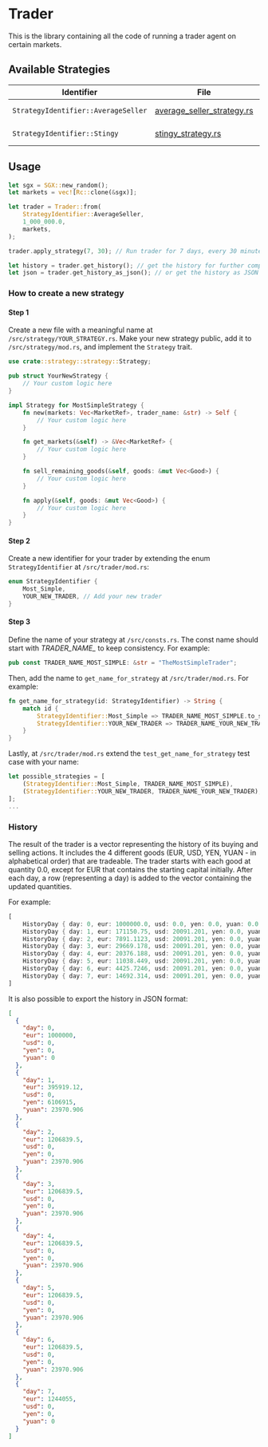 # Trader

This is the library containing all the code of running a trader
agent on certain markets.

## Available Strategies

| Identifier                          | File                                                                    | Author            | Description                                            |
|-------------------------------------|-------------------------------------------------------------------------|-------------------|--------------------------------------------------------|
| `StrategyIdentifier::AverageSeller` | [average_seller_strategy.rs](src/strategies/average_seller_strategy.rs) | Marcel Stolin     | [AverageSellerStrategy.md](./AverageSellerStrategy.md) |
| `StrategyIdentifier::Stingy`        | [stingy_strategy.rs](src/strategies/stingy_strategy.rs)                 | Cassol Sebastiano | [StingyStrategy.md](./StingyStrategy.md)               |

## Usage

```rust
let sgx = SGX::new_random();
let markets = vec![Rc::clone(&sgx)];

let trader = Trader::from(
    StrategyIdentifier::AverageSeller,
    1_000_000.0,
    markets,
);

trader.apply_strategy(7, 30); // Run trader for 7 days, every 30 minutes

let history = trader.get_history(); // get the history for further computations
let json = trader.get_history_as_json(); // or get the history as JSON string
```

### How to create a new strategy

#### Step 1

Create a new file with a meaningful name at `/src/strategy/YOUR_STRATEGY.rs`. Make your
new strategy public, add it to `/src/strategy/mod.rs`, and implement the
`Strategy` trait.

```rust
use crate::strategy::strategy::Strategy;

pub struct YourNewStrategy {
    // Your custom logic here
}

impl Strategy for MostSimpleStrategy {
    fn new(markets: Vec<MarketRef>, trader_name: &str) -> Self {
        // Your custom logic here
    }

    fn get_markets(&self) -> &Vec<MarketRef> {
        // Your custom logic here
    }

    fn sell_remaining_goods(&self, goods: &mut Vec<Good>) {
        // Your custom logic here
    }

    fn apply(&self, goods: &mut Vec<Good>) {
        // Your custom logic here
    }
}
```

#### Step 2

Create a new identifier for your trader by extending the enum 
`StrategyIdentifier` at `/src/trader/mod.rs`:

```rust
enum StrategyIdentifier {
    Most_Simple,
    YOUR_NEW_TRADER, // Add your new trader
}
```

#### Step 3

Define the name of your strategy at `/src/consts.rs`. The const name should
start with *TRADER_NAME_* to keep consistency. For example:

```rust
pub const TRADER_NAME_MOST_SIMPLE: &str = "TheMostSimpleTrader";
```

Then, add the name to `get_name_for_strategy` at `/src/trader/mod.rs`.
For example:

```rust
fn get_name_for_strategy(id: StrategyIdentifier) -> String {
    match id {
        StrategyIdentifier::Most_Simple => TRADER_NAME_MOST_SIMPLE.to_string(),
        StrategyIdentifier::YOUR_NEW_TRADER => TRADER_NAME_YOUR_NEW_TRADER.to_string(), // Add your new trader
    }
}
```

Lastly, at `/src/trader/mod.rs` extend the `test_get_name_for_strategy` test
case with your name:

```rust
let possible_strategies = [
    (StrategyIdentifier::Most_Simple, TRADER_NAME_MOST_SIMPLE),
    (StrategyIdentifier::YOUR_NEW_TRADER, TRADER_NAME_YOUR_NEW_TRADER), // Add your new trader
];
...
```

### History

The result of the trader is a vector representing the history
of its buying and selling actions. It includes the 4 different
goods (EUR, USD, YEN, YUAN - in alphabetical order) that are
tradeable. The trader starts with each good at quantity 0.0,
except for EUR that contains the starting capital initially.
After each day, a row (representing a day) is added to the 
vector containing the updated quantities.

For example:

```rust
[
    HistoryDay { day: 0, eur: 1000000.0, usd: 0.0, yen: 0.0, yuan: 0.0 },
    HistoryDay { day: 1, eur: 171150.75, usd: 20091.201, yen: 0.0, yuan: 25114.344 },
    HistoryDay { day: 2, eur: 7891.1123, usd: 20091.201, yen: 0.0, yuan: 25114.344 },
    HistoryDay { day: 3, eur: 29669.178, usd: 20091.201, yen: 0.0, yuan: 25114.344 },
    HistoryDay { day: 4, eur: 20376.188, usd: 20091.201, yen: 0.0, yuan: 25114.344 },
    HistoryDay { day: 5, eur: 11038.449, usd: 20091.201, yen: 0.0, yuan: 25114.344 },
    HistoryDay { day: 6, eur: 4425.7246, usd: 20091.201, yen: 0.0, yuan: 25114.344 },
    HistoryDay { day: 7, eur: 14692.314, usd: 20091.201, yen: 0.0, yuan: 0.0 }
]
```

It is also possible to export the history in JSON format:

```json
[
  {
    "day": 0,
    "eur": 1000000,
    "usd": 0,
    "yen": 0,
    "yuan": 0
  },
  {
    "day": 1,
    "eur": 395919.12,
    "usd": 0,
    "yen": 6106915,
    "yuan": 23970.906
  },
  {
    "day": 2,
    "eur": 1206839.5,
    "usd": 0,
    "yen": 0,
    "yuan": 23970.906
  },
  {
    "day": 3,
    "eur": 1206839.5,
    "usd": 0,
    "yen": 0,
    "yuan": 23970.906
  },
  {
    "day": 4,
    "eur": 1206839.5,
    "usd": 0,
    "yen": 0,
    "yuan": 23970.906
  },
  {
    "day": 5,
    "eur": 1206839.5,
    "usd": 0,
    "yen": 0,
    "yuan": 23970.906
  },
  {
    "day": 6,
    "eur": 1206839.5,
    "usd": 0,
    "yen": 0,
    "yuan": 23970.906
  },
  {
    "day": 7,
    "eur": 1244055,
    "usd": 0,
    "yen": 0,
    "yuan": 0
  }
]
```
